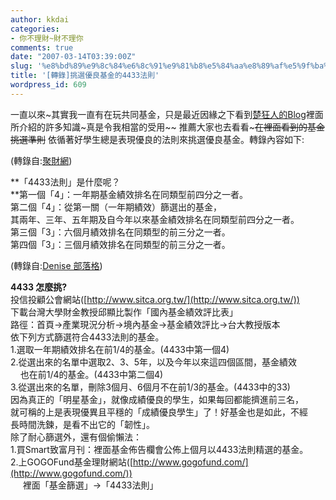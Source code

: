 ```yaml
---
author: kkdai
categories:
- 你不理財~財不理你
comments: true
date: "2007-03-14T03:39:00Z"
slug: '%e8%bd%89%e9%8c%84%e6%8c%91%e9%81%b8%e5%84%aa%e8%89%af%e5%9f%ba%e9%87%91%e7%9a%844433%e6%b3%95%e5%89%87'
title: '[轉錄]挑選優良基金的4433法則'
wordpress_id: 609
---
```


一直以來~其實我一直有在玩共同基金，只是最近因緣之下看到[楚狂人的Blog](http://www.shukai.biz/index.html)裡面所介紹的許多知識~真是令我相當的受用~~ 推薦大家也去看看~~~在裡面看到的基金挑選準則~~ 依循著好學生總是表現優良的法則來挑選優良基金。轉錄內容如下:

(轉錄自:[聚財網](http://www.wearn.com/bbs/topic.asp?topic_id=103089&forum_id=5298&cat_id=19))

**「4433法則」是什麼呢？  
**第一個「4」：一年期基金績效排名在同類型前四分之一者。  
第二個「4」：從第一關（一年期績效）篩選出的基金，  
其兩年、三年、五年期及自今年以來基金績效排名在同類型前四分之一者。  
第三個「3」：六個月績效排名在同類型的前三分之一者。  
第四個「3」：三個月績效排名在同類型的前三分之一者。

  


(轉錄自:[Denise 部落格](http://tw.myblog.yahoo.com/jw!j4Yuz9maBR621DP5iwlC/article?mid=18#yarttrk))[](http://tw.myblog.yahoo.com/hui1017/)

**4433 怎麼挑?**  
投信投顧公會網站([http://www.sitca.org.tw/](http://www.sitca.org.tw/))  
下載台灣大學財金教授邱顯比製作「國內基金績效評比表」  
路徑：首頁→產業現況分析→境內基金→基金績效評比→台大教授版本  
依下列方式篩選符合4433法則的基金。  
1.選取一年期績效排名在前1/4的基金。(4433中第一個4)  
2.從選出來的名單中選取2、3、5年，以及今年以來這四個區間，基金績效  
    也在前1/4的基金。(4433中第二個4)  
3.從選出來的名單，刪除3個月、6個月不在前1/3的基金。(4433中的33)  
因為真正的「明星基金」，就像成績優良的學生，如果每回都能擠進前三名，  
就可稱的上是表現優異且平穩的「成績優良學生」了！好基金也是如此，不經  
長時間洗鍊，是看不出它的「韌性」。  
除了耐心篩選外，還有個偷懶法：  
1.買Smart致富月刊：裡面基金佈告欄會公佈上個月以4433法則精選的基金。  
2.上GOGOFund基金理財網站([http://www.gogofund.com/](http://www.gogofund.com/))  
     裡面「基金篩選」→「4433法則」

